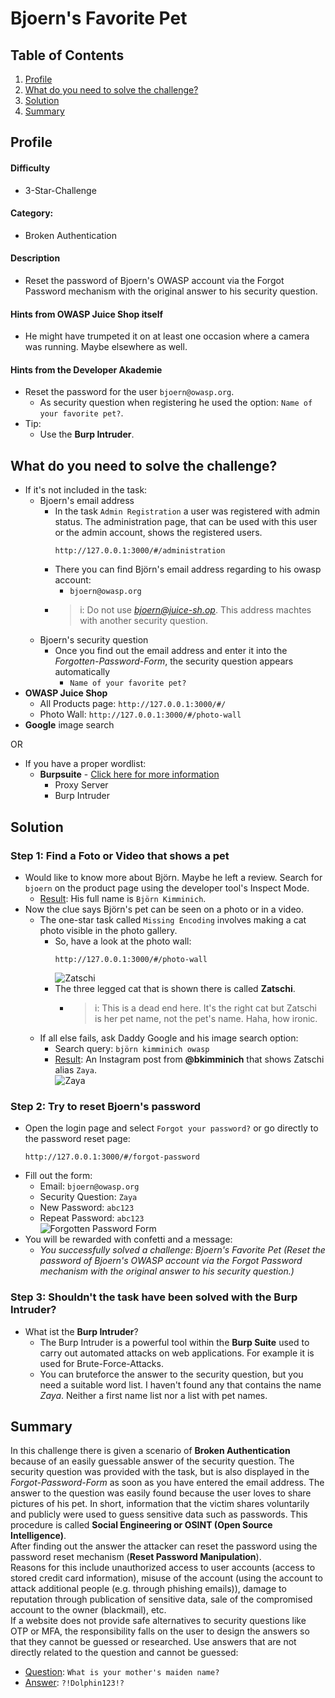 # Bjoern's Favorite Pet

## Table of Contents
1. <a href="#profile">Profile</a>  
2. <a href="#what-do-you-need-to-solve-the-challenge">What do you need to solve the challenge?</a>  
3. <a href="#solution">Solution</a>  
4. <a href="#summary">Summary</a> 

## Profile
#### Difficulty
- 3-Star-Challenge

#### Category:
- Broken Authentication

#### Description
- Reset the password of Bjoern's OWASP account via the Forgot Password mechanism with the original answer to his security question.

#### Hints from OWASP Juice Shop itself
- He might have trumpeted it on at least one occasion where a camera was running. Maybe elsewhere as well.

#### Hints from the Developer Akademie
- Reset the password for the user `bjoern@owasp.org`.
    - As security question when registering he used the option: `Name of your favorite pet?`.
- Tip:
    - Use the **Burp Intruder**.

## What do you need to solve the challenge?
- If it's not included in the task:
    - Bjoern's email address
        - In the task `Admin Registration` a user was registered with admin status. The administration page, that can be used with this user or the admin account, shows the registered users. 
            ```
            http://127.0.0.1:3000/#/administration
            ```
        - There you can find Björn's email address regarding to his owasp account:
            - `bjoern@owasp.org`
        - >i: Do not use *bjoern@juice-sh.op*. This address machtes with another security question.
    - Bjoern's security question
        - Once you find out the email address and enter it into the *Forgotten-Password-Form*, the security question appears automatically
            - `Name of your favorite pet?`
- **OWASP Juice Shop**
    - All Products page: `http://127.0.0.1:3000/#/`
    - Photo Wall: `http://127.0.0.1:3000/#/photo-wall`
- **Google** image search  

OR
- If you have a proper wordlist:
    - **Burpsuite** - <a href="https://portswigger.net/burp">Click here for more information</a>
        - Proxy Server
        - Burp Intruder

## Solution
### Step 1: Find a Foto or Video that shows a pet
- Would like to know more about Björn. Maybe he left a review. Search for `bjoern` on the product page using the developer tool's Inspect Mode.
    - <ins>Result</ins>: His full name is `Björn Kimminich`.
- Now the clue says Björn's pet can be seen on a photo or in a video.
    - The one-star task called `Missing Encoding` involves making a cat photo visible in the photo gallery.
        - So, have a look at the photo wall:
            ```
            http://127.0.0.1:3000/#/photo-wall
            ```
            <img alt="Zatschi" src="https://github.com/SarahZimmermann-Schmutzler/juice_shop_challenges/blob/main/bjoern's_favorite_pet/zatschi.png"></img>
        - The three legged cat that is shown there is called **Zatschi**.
            - >i: This is a dead end here. It's the right cat but Zatschi is her pet name, not the pet's name. Haha, how ironic.
    - If all else fails, ask Daddy Google and his image search option:
        - Search query: `björn kimminich owasp`
        - <ins>Result</ins>: An Instagram post from **@bkimminich** that shows Zatschi alias `Zaya`.  
        <img alt="Zaya" src="https://github.com/SarahZimmermann-Schmutzler/juice_shop_challenges/blob/main/bjoern's_favorite_pet/zaya.png"></img>

### Step 2: Try to reset Bjoern's password
- Open the login page and select `Forgot your password?` or go directly to the password reset page:
    ```
    http://127.0.0.1:3000/#/forgot-password
    ```
- Fill out the form:
    - Email: `bjoern@owasp.org`
    - Security Question: `Zaya`
    - New Password: `abc123`
    - Repeat Password: `abc123`  
    <img alt="Forgotten Password Form" src="https://github.com/SarahZimmermann-Schmutzler/juice_shop_challenges/blob/main/bjoern's_favorite_pet/forgotten-pwd.png"></img>
- You will be rewarded with confetti and a message:
    - *You successfully solved a challenge: Bjoern's Favorite Pet (Reset the password of Bjoern's OWASP account via the Forgot Password mechanism with the original answer to his security question.)*


### Step 3: Shouldn't the task have been solved with the **Burp Intruder**?
- What ist the **Burp Intruder**?
    - The Burp Intruder is a powerful tool within the **Burp Suite** used to carry out automated attacks on web applications. For example it is used for Brute-Force-Attacks.
    - You can bruteforce the answer to the security question, but you need a suitable word list. I haven't found any that contains the name *Zaya*. Neither a first name list nor a list with pet names.

## Summary
In this challenge there is given a scenario of **Broken Authentication** because of an easily guessable answer of the security question. The security question was provided with the task, but is also displayed in the *Forgot-Password-Form* as soon as you have entered the email address. The answer to the question was easily found because the user loves to share pictures of his pet. In short, information that the victim shares voluntarily and publicly were used to guess sensitive data such as passwords. This procedure is called **Social Engineering or OSINT (Open Source Intelligence)**.  
After finding out the answer the attacker can reset the password using the password reset mechanism (**Reset Password Manipulation**).   
Reasons for this include unauthorized access to user accounts (access to stored credit card information), misuse of the account (using the account to attack additional people (e.g. through phishing emails)), damage to reputation through publication of sensitive data, sale of the compromised account to the owner (blackmail), etc.  
If a website does not provide safe alternatives to security questions like OTP or MFA, the responsibility falls on the user to design the answers so that they cannot be guessed or researched. Use answers that are not directly related to the question and cannot be guessed:
- <ins>Question</ins>: `What is your mother's maiden name?`
- <ins>Answer</ins>: `?!Dolphin123!?`
